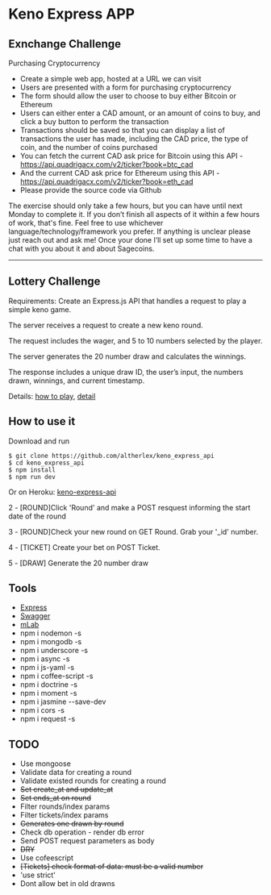 # Keno Express APP

## Exnchange Challenge

Purchasing Cryptocurrency

- Create a simple web app, hosted at a URL we can visit
- Users are presented with a form for purchasing cryptocurrency
- The form should allow the user to choose to buy either Bitcoin or Ethereum
- Users can either enter a CAD amount, or an amount of coins to buy, and click a buy button to perform the transaction
- Transactions should be saved so that you can display a list of transactions the user has made, including the CAD price, the type of coin, and the number of coins purchased
- You can fetch the current CAD ask price for Bitcoin using this API - https://api.quadrigacx.com/v2/ticker?book=btc_cad
- And the current CAD ask price for Ethereum using this API - https://api.quadrigacx.com/v2/ticker?book=eth_cad
- Please provide the source code via Github

The exercise should only take a few hours, but you can have until next Monday to complete it. If you don’t finish all aspects of it within a few hours of work, that's fine. Feel free to use whichever language/technology/framework you prefer. If anything is unclear please just reach out and ask me! Once your done I’ll set up some time to have a chat with you about it and about Sagecoins.



------

## Lottery Challenge
Requirements: Create an Express.js API that handles a request to play a simple keno game.


The server receives a request to create a new keno round.

The request includes the wager, and 5 to 10 numbers selected by the player.

The server generates the 20 number draw and calculates the winnings.

The response includes a unique draw ID, the user’s input, the numbers drawn, winnings, and current timestamp.

Details:
[how to play](https://www.kylottery.com/apps/draw_games/keno/howtoplay.html),
[detail](https://www.kylottery.com/export/kylmod/galleries/documents/KYLottery_terms/Keno-Rules-9-22-17-no-signature-page.pdf)

## How to use it

Download and run

    $ git clone https://github.com/altherlex/keno_express_api
    $ cd keno_express_api
    $ npm install
    $ npm run dev

Or on Heroku: [keno-express-api](https://keno-express-api.herokuapp.com)

2 - [ROUND]Click 'Round' and make a POST resquest informing the start date of the round

3 - [ROUND]Check your new round on GET Round. Grab your '_id' number.

4 - [TICKET] Create your bet on POST Ticket.

5 - [DRAW] Generate the 20 number draw


## Tools

- [Express](https://github.com/visionmedia/express)
- [Swagger](https://developers.helloreverb.com/swagger/) 
- [mLab](https://mlab.com)
- npm i nodemon -s
- npm i mongodb -s
- npm i underscore -s
- npm i async -s
- npm i js-yaml -s
- npm i coffee-script -s
- npm i doctrine -s
- npm i moment -s
- npm i jasmine --save-dev
- npm i cors -s
- npm i request -s

## TODO

- Use mongoose
- Validate data for creating a round
- Validate existed rounds for creating a round
- <del>Set create_at and update_at</del>
- <del>Set ends_at on round</del>
- Filter rounds/index params
- Filter tickets/index params
- <del>Generates one drawn by round</del>
- Check db operation - render db error
- Send POST request parameters as body
- <del>DRY<del>
- Use cofeescript
- <del>[Tickets] check format of data: must be a valid number<del>
- 'use strict'
- Dont allow bet in old drawns
